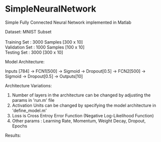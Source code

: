 # SimpleNeuralNetwork

Simple Fully Connected Neural Network implemented in Matlab

Dataset: MNIST Subset<br />  
Training Set : 3000 Samples [300 x 10]<br />
Validation Set : 1000 Samples [100 x 10]<br />
Testing Set : 3000 [300 x 10]<br />
  
Model Architecture:

  Inputs [784] -> FCN1[500] -> Sigmoid -> Dropout[0.5] -> FCN2[500] -> Sigmoid -> Dropout[0.5] -> Outputs[10]

Architecture Variations:
  1. Number of layers in the architecture can be changed by adjusting the params in 'run.m' file
  2. Activation Units can be changed by specifying the model architecture in 'define_model.m' 
  3. Loss is Cross Entroy Error Function (Negative Log-Likelihood Function)
  4. Other params : Learning Rate, Momentum, Weight Decay, Dropout, Epochs
  
Results:
  
  
 
 
